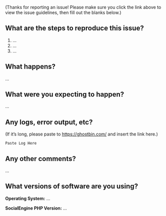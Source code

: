 (Thanks for reporting an issue! Please make sure you click the link above to view the issue guidelines, then fill out the blanks below.)

What are the steps to reproduce this issue?
-------------------------------------------
1. …
2. …
3. …

What happens?
-------------
…

What were you expecting to happen?
----------------------------------
…

Any logs, error output, etc?
----------------------------
(If it’s long, please paste to https://ghostbin.com/ and insert the link here.) 

```
Paste Log Here
```

Any other comments?
-------------------
…

What versions of software are you using?
----------------------------------------
**Operating System:** …

**SocialEngine PHP Version:** …
